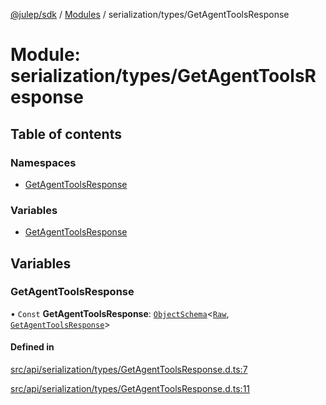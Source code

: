 [@julep/sdk](../README.md) / [Modules](../modules.md) / serialization/types/GetAgentToolsResponse

# Module: serialization/types/GetAgentToolsResponse

## Table of contents

### Namespaces

- [GetAgentToolsResponse](serialization_types_GetAgentToolsResponse.GetAgentToolsResponse.md)

### Variables

- [GetAgentToolsResponse](serialization_types_GetAgentToolsResponse.md#getagenttoolsresponse)

## Variables

### GetAgentToolsResponse

• `Const` **GetAgentToolsResponse**: [`ObjectSchema`](core_schemas_builders_object_types.md#objectschema)\<[`Raw`](../interfaces/serialization_types_GetAgentToolsResponse.GetAgentToolsResponse.Raw.md), [`GetAgentToolsResponse`](../interfaces/api_types_GetAgentToolsResponse.GetAgentToolsResponse.md)\>

#### Defined in

[src/api/serialization/types/GetAgentToolsResponse.d.ts:7](https://github.com/julep-ai/samantha-monorepo/blob/9aefd53/sdks/js/src/api/serialization/types/GetAgentToolsResponse.d.ts#L7)

[src/api/serialization/types/GetAgentToolsResponse.d.ts:11](https://github.com/julep-ai/samantha-monorepo/blob/9aefd53/sdks/js/src/api/serialization/types/GetAgentToolsResponse.d.ts#L11)
